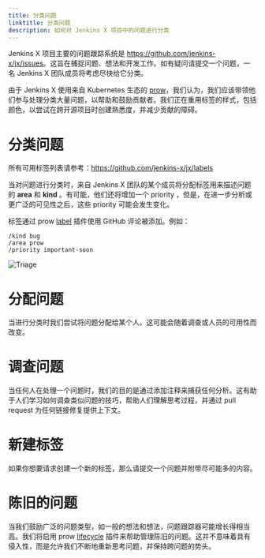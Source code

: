 ```yaml
---
title: 分类问题
linktitle: 分类问题
description: 如何对 Jenkins X 项目中的问题进行分类
---
```


Jenkins X 项目主要的问题跟踪系统是 <https://github.com/jenkins-x/jx/issues>。这旨在捕捉问题、想法和开发工作。如有疑问请提交一个问题，一名 Jenkins X 团队成员将考虑尽快给它分类。

由于 Jenkins X 使用来自 Kubernetes 生态的 [prow](/https://www.cloudbees.com/blog/serverless-jenkins-jenkins-x)，我们认为，我们应该带领他们参与处理分类大量问题，以帮助和鼓励贡献者。我们正在重用标签的样式，包括颜色，以尝试在跨开源项目时创建熟悉度，并减少贡献的障碍。

# 分类问题

所有可用标签列表请参考：<https://github.com/jenkins-x/jx/labels>

当对问题进行分类时，来自 Jenkins X 团队的某个成员将分配标签用来描述问题的 __area__ 和 __kind__ 。有可能，他们还将增加一个 priority ，但是，在进一步分析或更广泛的可见性之后，这些 priority 可能会发生变化。

标签通过 prow [label](https://prow.k8s.io/plugins) 插件使用 GitHub 评论被添加。例如：

```text
/kind bug
/area prow
/priority important-soon
```

![Triage](/images/contribute/triage.png)

# 分配问题

当进行分类时我们尝试将问题分配给某个人。这可能会随着调查或人员的可用性而改变。

# 调查问题

当任何人在处理一个问题时，我们的目的是通过添加注释来捕获任何分析。这有助于人们学习如何调查类似问题的技巧，帮助人们理解思考过程，并通过 pull request 为任何链接修复提供上下文。

# 新建标签

如果你想要请求创建一个新的标签，那么请提交一个问题并附带尽可能多的内容。

# 陈旧的问题

当我们鼓励广泛的问题类型，如一般的想法和想法，问题跟踪器可能增长得相当高。我们将启用 prow [lifecycle](https://prow.k8s.io/plugins) 插件来帮助管理陈旧的问题。这并不意味着具有侵入性，而是允许我们不断地重新思考问题，并保持跨问题的势头。
